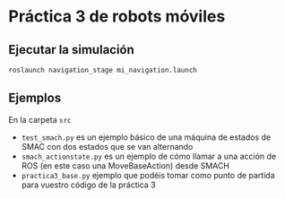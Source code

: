 # Práctica 3 de robots móviles

## Ejecutar la simulación

```bash
roslaunch navigation_stage mi_navigation.launch
```
## Ejemplos

En la carpeta `src`

- `test_smach.py` es un ejemplo básico de una máquina de estados de SMAC con dos estados que se van alternando
- `smach_actionstate.py` es un ejemplo de cómo llamar a una acción de ROS (en este caso una MoveBaseAction) desde SMACH
- `practica3_base.py` ejemplo que podéis tomar como punto de partida para vuestro código de la práctica 3
